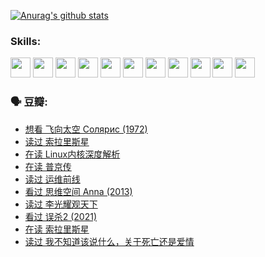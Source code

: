 
[![Anurag's github stats](https://github-readme-stats.vercel.app/api?username=w940853815)](https://github.com/anuraghazra/github-readme-stats)

### Skills:

<code><img height="32" src="https://cdn.jsdelivr.net/npm/simple-icons@v5/icons/python.svg"></code>
<code><img height="32" src="https://cdn.jsdelivr.net/npm/simple-icons@v5/icons/javascript.svg"></code>
<code><img height="32" src="https://cdn.jsdelivr.net/npm/simple-icons@v5/icons/django.svg"></code>
<code><img height="32" src="https://cdn.jsdelivr.net/npm/simple-icons@v5/icons/flask.svg"></code>
<code><img height="32" src="https://cdn.jsdelivr.net/npm/simple-icons@v5/icons/vuetify.svg"></code>
<code><img height="32" src="https://cdn.jsdelivr.net/npm/simple-icons@v5/icons/git.svg"></code>
<code><img height="32" src="https://cdn.jsdelivr.net/npm/simple-icons@v5/icons/docker.svg"></code>
<code><img height="32" src="https://cdn.jsdelivr.net/npm/simple-icons@v5/icons/postgresql.svg"></code>
<code><img height="32" src="https://cdn.jsdelivr.net/npm/simple-icons@v5/icons/elasticsearch.svg"></code>
<code><img height="32" src="https://cdn.jsdelivr.net/npm/simple-icons@v5/icons/macos.svg"></code>
<code><img height="32" src="https://cdn.jsdelivr.net/npm/simple-icons@v5/icons/linux.svg"></code>

### 🗣 豆瓣:

<!-- DOUBAN-ACTIVITIES:START -->
- [想看 飞向太空 Солярис‎ (1972)](https://www.douban.com/people/136069238/status/3792219567/?_i=47008021)
- [读过 索拉里斯星](https://www.douban.com/people/136069238/status/3792213928/?_i=47008021)
- [在读 Linux内核深度解析](https://www.douban.com/people/136069238/status/3790997133/?_i=47008021)
- [在读 普京传](https://www.douban.com/people/136069238/status/3786411478/?_i=47008021)
- [读过 运维前线](https://www.douban.com/people/136069238/status/3786410747/?_i=47008021)
- [看过 思维空间 Anna‎ (2013)](https://www.douban.com/people/136069238/status/3786092531/?_i=47008021)
- [读过 李光耀观天下](https://www.douban.com/people/136069238/status/3779830661/?_i=47008021)
- [看过 误杀2‎ (2021)](https://www.douban.com/people/136069238/status/3779360592/?_i=47008021)
- [在读 索拉里斯星](https://www.douban.com/people/136069238/status/3779002317/?_i=47008021)
- [读过 我不知道该说什么，关于死亡还是爱情](https://www.douban.com/people/136069238/status/3778409279/?_i=47008021)
<!-- DOUBAN-ACTIVITIES:END -->
<!--
**w940853815/w940853815** is a ✨ _special_ ✨ repository because its `README.md` (this file) appears on your GitHub profile.

Here are some ideas to get you started:

- 🔭 I’m currently working on ...
- 🌱 I’m currently learning ...
- 👯 I’m looking to collaborate on ...
- 🤔 I’m looking for help with ...
- 💬 Ask me about ...
- 📫 How to reach me: ...
- 😄 Pronouns: ...
- ⚡ Fun fact: ...
-->
